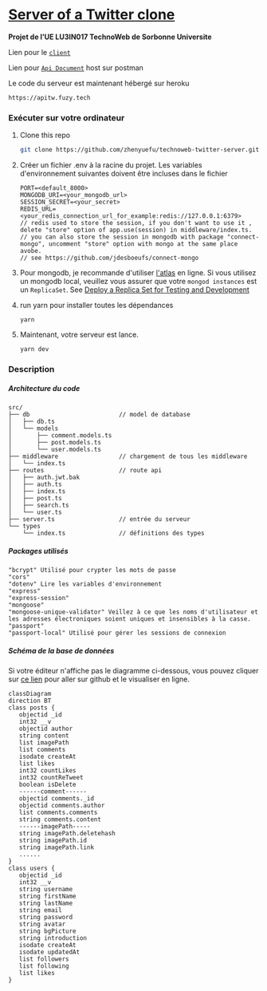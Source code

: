 # [Server of a Twitter clone](https://github.com/zhenyuefu/technoweb-twitter-server)

**Projet de l’UE LU3IN017 TechnoWeb de Sorbonne Universite**

Lien pour le [`client`](https://github.com/zhenyuefu/technoweb-twitter)

Lien pour [`Api Document`](https://documenter.getpostman.com/view/19358559/UyxdLVAZ ) host sur postman

Le code du serveur est maintenant hébergé sur heroku 

```
https://apitw.fuzy.tech
```

### Exécuter sur votre ordinateur

1. Clone this repo

   ```sh
   git clone https://github.com/zhenyuefu/technoweb-twitter-server.git
   ```

2. Créer un fichier .env à la racine du projet. Les variables d'environnement suivantes doivent être incluses dans le fichier

   ```
   PORT=<default_8000>
   MONGODB_URI=<your_mongodb_url>
   SESSION_SECRET=<your_secret>
   REDIS_URL=<your_redis_connection_url_for_example:redis://127.0.0.1:6379>
   // redis used to store the session, if you don't want to use it , delete "store" option of app.use(session) in middleware/index.ts.
   // you can also store the session in mongodb with package "connect-mongo", uncomment "store" option with mongo at the same place avobe.
   // see https://github.com/jdesboeufs/connect-mongo
   ```

3. Pour mongodb, je recommande d'utiliser [l'atlas](https://www.mongodb.com/atlas/database) en ligne. Si vous utilisez un mongodb local, veuillez vous assurer que votre `mongod instances` est un `ReplicaSet`. See [Deploy a Replica Set for Testing and Development](https://www.mongodb.com/docs/manual/tutorial/deploy-replica-set-for-testing/)

4. run yarn pour installer toutes les dépendances

   ```
   yarn
   ```

5. Maintenant, votre serveur est lance.

   ```
   yarn dev
   ```

### Description

##### Architecture du code 

```
src/
├── db                         // model de database
│   ├── db.ts
│   └── models
│       ├── comment.models.ts
│       ├── post.models.ts
│       └── user.models.ts
├── middleware                 // chargement de tous les middleware
│   └── index.ts
├── routes                     // route api
│   ├── auth.jwt.bak
│   ├── auth.ts
│   ├── index.ts
│   ├── post.ts
│   ├── search.ts
│   └── user.ts
├── server.ts                  // entrée du serveur
└── types
    └── index.ts               // définitions des types
```

##### Packages utilisés

```
"bcrypt" Utilisé pour crypter les mots de passe
"cors"
"dotenv" Lire les variables d'environnement
"express"
"express-session"
"mongoose"
"mongoose-unique-validator" Veillez à ce que les noms d'utilisateur et les adresses électroniques soient uniques et insensibles à la casse.
"passport"
"passport-local" Utilisé pour gérer les sessions de connexion
```

##### Schéma de la base de données

Si votre éditeur n'affiche pas le diagramme ci-dessous, vous pouvez cliquer sur [ce lien](https://github.com/zhenyuefu/technoweb-twitter-server#schéma-de-la-base-de-données) pour aller sur github et le visualiser en ligne.

```mermaid
classDiagram
direction BT
class posts {
   objectid _id
   int32 __v
   objectid author
   string content
   list imagePath
   list comments
   isodate createAt
   list likes
   int32 countLikes
   int32 countReTweet
   boolean isDelete
   ------comment------
   objectid comments._id
   objectid comments.author
   list comments.comments
   string comments.content
   ------imagePath-----
   string imagePath.deletehash
   string imagePath.id
   string imagePath.link
   ......
}
class users {
   objectid _id
   int32 __v
   string username
   string firstName
   string lastName
   string email
   string password
   string avatar
   string bgPicture
   string introduction
   isodate createAt
   isodate updatedAt
   list followers
   list following
   list likes
}
```

